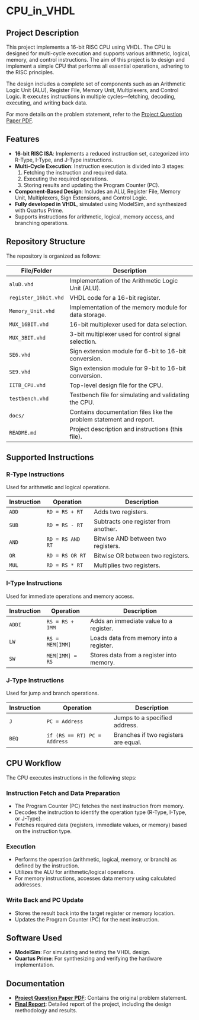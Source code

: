 # CPU_in_VHDL

## Project Description
This project implements a 16-bit RISC CPU using VHDL. The CPU is designed for multi-cycle execution and supports various arithmetic, logical, memory, and control instructions. The aim of this project is to design and implement a simple CPU that performs all essential operations, adhering to the RISC principles.

The design includes a complete set of components such as an Arithmetic Logic Unit (ALU), Register File, Memory Unit, Multiplexers, and Control Logic. It executes instructions in multiple cycles—fetching, decoding, executing, and writing back data.

For more details on the problem statement, refer to the [Project Question Paper PDF](Project_Question_Paper.pdf).

## Features
- **16-bit RISC ISA**: Implements a reduced instruction set, categorized into R-Type, I-Type, and J-Type instructions.
- **Multi-Cycle Execution**: Instruction execution is divided into 3 stages:
  1. Fetching the instruction and required data.
  2. Executing the required operations.
  3. Storing results and updating the Program Counter (PC).
- **Component-Based Design**: Includes an ALU, Register File, Memory Unit, Multiplexers, Sign Extensions, and Control Logic.
- **Fully developed in VHDL**, simulated using ModelSim, and synthesized with Quartus Prime.
- Supports instructions for arithmetic, logical, memory access, and branching operations.

## Repository Structure
The repository is organized as follows:

| File/Folder               | Description                                                              |
|---------------------------|--------------------------------------------------------------------------|
| `aluD.vhd`                | Implementation of the Arithmetic Logic Unit (ALU).                        |
| `register_16bit.vhd`      | VHDL code for a 16-bit register.                                          |
| `Memory_Unit.vhd`         | Implementation of the memory module for data storage.                    |
| `MUX_16BIT.vhd`           | 16-bit multiplexer used for data selection.                               |
| `MUX_3BIT.vhd`            | 3-bit multiplexer used for control signal selection.                      |
| `SE6.vhd`                 | Sign extension module for 6-bit to 16-bit conversion.                     |
| `SE9.vhd`                 | Sign extension module for 9-bit to 16-bit conversion.                     |
| `IITB_CPU.vhd`            | Top-level design file for the CPU.                                       |
| `testbench.vhd`           | Testbench file for simulating and validating the CPU.                     |
| `docs/`                   | Contains documentation files like the problem statement and report.       |
| `README.md`               | Project description and instructions (this file).                        |

## Supported Instructions

### R-Type Instructions
Used for arithmetic and logical operations.

| Instruction | Operation         | Description                           |
|-------------|-------------------|---------------------------------------|
| `ADD`       | `RD = RS + RT`    | Adds two registers.                   |
| `SUB`       | `RD = RS - RT`    | Subtracts one register from another.  |
| `AND`       | `RD = RS AND RT`  | Bitwise AND between two registers.    |
| `OR`        | `RD = RS OR RT`   | Bitwise OR between two registers.     |
| `MUL`       | `RD = RS * RT`    | Multiplies two registers.             |

### I-Type Instructions
Used for immediate operations and memory access.

| Instruction | Operation           | Description                           |
|-------------|---------------------|---------------------------------------|
| `ADDI`      | `RS = RS + IMM`     | Adds an immediate value to a register.|
| `LW`        | `RS = MEM[IMM]`     | Loads data from memory into a register.|
| `SW`        | `MEM[IMM] = RS`     | Stores data from a register into memory.|

### J-Type Instructions
Used for jump and branch operations.

| Instruction | Operation           | Description                           |
|-------------|---------------------|---------------------------------------|
| `J`         | `PC = Address`      | Jumps to a specified address.         |
| `BEQ`       | `if (RS == RT) PC = Address` | Branches if two registers are equal. |

## CPU Workflow
The CPU executes instructions in the following steps:

### Instruction Fetch and Data Preparation
- The Program Counter (PC) fetches the next instruction from memory.
- Decodes the instruction to identify the operation type (R-Type, I-Type, or J-Type).
- Fetches required data (registers, immediate values, or memory) based on the instruction type.

### Execution
- Performs the operation (arithmetic, logical, memory, or branch) as defined by the instruction.
- Utilizes the ALU for arithmetic/logical operations.
- For memory instructions, accesses data memory using calculated addresses.

### Write Back and PC Update
- Stores the result back into the target register or memory location.
- Updates the Program Counter (PC) for the next instruction.

## Software Used
- **ModelSim**: For simulating and testing the VHDL design.
- **Quartus Prime**: For synthesizing and verifying the hardware implementation.

## Documentation
- **[Project Question Paper PDF](Project_Question_Paper.pdf)**: Contains the original problem statement.
- **[Final Report](Final_Report_CPU.pdf)**: Detailed report of the project, including the design methodology and results.
